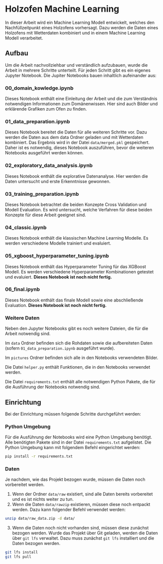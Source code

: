 # Holzofen Machine Learning

In dieser Arbeit wird ein Machine Learning Modell entwickelt, welches den Nachfüllzeitpunkt eines Holzofens vorhersagt. Dazu werden die Daten eines Holzofens mit Wetterdaten kombiniert und in einem Machine Learning Modell verarbeitet.

## Aufbau

Um die Arbeit nachvollziehbar und verständlich aufzubauen, wurde die Arbeit in mehrere Schritte unterteilt. Für jeden Schritt gibt es ein eigenes Jupyter Notebook.
Die Jupiter Notebooks bauen inhaltlich aufeinander aus:

### 00_domain_kowledge.ipynb

Dieses Notebook enthält eine Einleitung der Arbeit und die zum Verständnis notwendigen Informationen zum Domänenwissen. Hier sind auch Bilder und erklärende Grafiken zum Ofen zu finden.

### 01_data_preparation.ipynb

Dieses Notebook bereitet die Daten für alle weiteren Schritte vor. Dazu werden die Daten aus dem data Ordner geladen und mit Wetterdaten kombiniert. Das Ergebnis wird in der Datei `data/merged.pkl` gespeichert. Daher ist es notwendig, dieses Notebook auszuführen, bevor die weiteren Notebooks ausgeführt werden können.

### 02_exploratory_data_analysis.ipynb

Dieses Notebook enthält die explorative Datenanalyse. Hier werden die Daten untersucht und erste Erkenntnisse gewonnen.

### 03_training_preparation.ipynb

Dieses Notebook betrachtet die beiden Konzepte Cross Validation und Modell Evaluation.
Es wird untersucht, welche Verfahren für diese beiden Konzepte für diese Arbeit geeignet sind.

### 04_classic.ipynb

Dieses Notebook enthält die klassischen Machine Learning Modelle. Es werden verschiedene Modelle trainiert und evaluiert.

### 05_xgboost_hyperparameter_tuning.ipynb

Dieses Notebook enthält das Hyperparameter Tuning für das XGBoost Modell. Es werden verschiedene Hyperparameter Kombinationen getestet und evaluiert.
**Dieses Notebook ist noch nicht fertig.**

### 06_final.ipynb

Dieses Notebook enthält das finale Modell sowie eine abschließende Evaluation.
**Dieses Notebook ist noch nicht fertig.**

### Weitere Daten

Neben den Jupyter Notebooks gibt es noch weitere Dateien, die für die Arbeit notwendig sind.

Im `data` Ordner befinden sich die Rohdaten sowie die aufbereiteten Daten (sofern `01_data_preparation.ipynb` ausgeführt wurde).

Im `pictures` Ordner befinden sich alle in den Notebooks verwendeten Bilder.

Die Datei `helper.py` enthält Funktionen, die in den Notebooks verwendet werden.

Die Datei `requirements.txt` enthält alle notwendigen Python Pakete, die für die Ausführung der Notebooks notwendig sind.

## Einrichtung 

Bei der Einrichtung müssen folgende Schritte durchgeführt werden:

### Python Umgebung

Für die Ausführung der Notebooks wird eine Python Umgebung benötigt. Alle benötigten Pakete sind in der Datei `requirements.txt` aufgelistet. Die Python Umgebung kann mit folgendem Befehl eingerichtet werden:

```bash
pip install -r requirements.txt
```

### Daten

Je nachdem, wie das Projekt bezogen wurde, müssen die Daten noch vorbereitet werden.

1. Wenn der Ordner `data/raw` existiert, sind alle Daten bereits vorbereitet und es ist nichts weiter zu tun.
2. Wenn die Daten `data/rawzip` existieren, müssen diese noch entpackt werden. Dazu kann folgender Befehl verwendet werden:

```bash
unzip data/raw_data.zip -d data/
```

3. Wenn die Daten noch nicht vorhanden sind, müssen diese zunächst bezogen werden. Wurde das Projekt über Git geladen, werden die Daten über `git lfs` verwaltet. Dazu muss zunächst `git lfs` installiert und die Daten bezogen werden.

```bash
git lfs install
git lfs pull
```